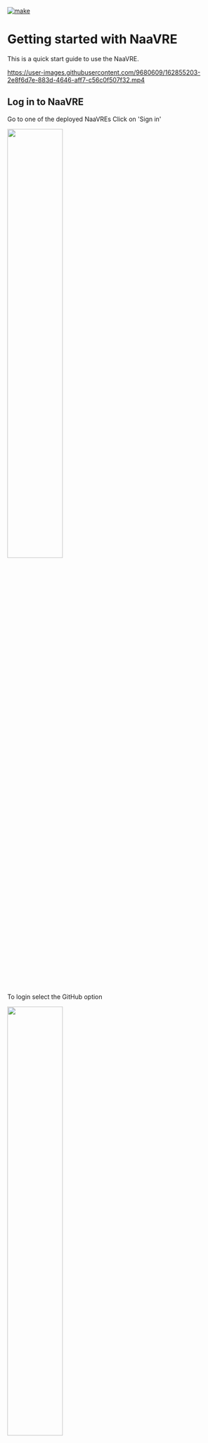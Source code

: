 [![make](https://github.com/QCDIS/NaaVRE/actions/workflows/make.yml/badge.svg)](https://github.com/QCDIS/NaaVRE/actions/workflows/make.yml)
# Getting started with NaaVRE

This is a quick start guide to use the NaaVRE.


https://user-images.githubusercontent.com/9680609/162855203-2e8f6d7e-883d-4646-aff7-c56c0f507f32.mp4



## Log in to NaaVRE

Go to one of the deployed NaaVREs
Click on 'Sign in'

<img src="https://user-images.githubusercontent.com/9680609/162737176-40a0f99c-914a-430e-9722-d09b9e564fb5.png" width="50%" height="50%">


To login select the GitHub option 

<img src="https://user-images.githubusercontent.com/9680609/162738248-02ad6183-c0cc-47c3-8872-f88652e55343.png" width="50%" height="50%">


Select the 'Latest version of VL'  and click Start.

<img src="https://user-images.githubusercontent.com/9680609/162750631-b29ca350-e5b5-4399-a6b1-704c4a15872e.png" width="50%" height="50%">

## Configure GitHub Token

On the top menu select 'LifeWatch VRE->Manage Credentials->GitHub'. Add the GitHub url and token you created from the template project at: https://github.com/QCDIS/NaaVRE-cells 

<img src="https://user-images.githubusercontent.com/9680609/164538604-b91c3c00-4760-44c3-8477-371c54951ec0.png" width="50%" height="50%">



https://user-images.githubusercontent.com/9680609/164538758-d34f6d4c-5231-4f7e-a1d0-94cab83e9fce.mp4


## Download sample notebook 

From the section 'Other' click on 'Terminal'  
<img src="https://user-images.githubusercontent.com/9680609/162739524-e200f407-6efb-4748-a863-4c95bf310f86.png" width="50%" height="50%">


In the new terminal type:
```
wget https://raw.githubusercontent.com/QCDIS/lifewatch-notebooks/main/eEcolidar/laserfarm_retiling.ipynb
```

<img src="https://user-images.githubusercontent.com/9680609/162740015-ec2d5554-6c6a-4c3b-a4cd-b7c2270adced.png" width="50%" height="50%">


You will notice a new notebook is downloaded. Close the terminal. 

<img src="https://user-images.githubusercontent.com/9680609/162744015-b19408dd-35e3-4a5a-a178-ca21b7f3d63e.png" width="50%" height="50%">


## Containerize notebook cells 


Open the notebook. Next on the left click on the LifeWatch panel.

<img src="https://user-images.githubusercontent.com/9680609/162744335-eea6a0bd-14d5-4ed4-b678-c01e3b71188e.png" width="50%" height="50%">

Select the 'Fetch Laz File' cell.

<img src="https://user-images.githubusercontent.com/9680609/162744821-fffaa346-2aa9-4e8f-9894-d54bc1928096.png" width="50%" height="50%">

On the 'Inputs and Outputs' of the Component containerizer select the types as shown below. When all the types are added Click 'ADD TO CATALOG'

<img src="https://user-images.githubusercontent.com/9680609/162745361-6d09440f-9ae9-434d-8ed8-a81f28865b1a.png" width="50%" height="50%">

Select the 'Retiling' cell. On the 'Inputs and Outputs' of the Component containerizer select the types as shown below. When all the types are added Click 'ADD TO CATALOG'

<img src="https://user-images.githubusercontent.com/9680609/162830069-1f0ba0a9-f068-4940-a448-100cd278c74e.png" width="50%" height="50%">


----

## NOTE 

When you click 'ADD TO CATALOG' you may get the following warning:

<img src="https://user-images.githubusercontent.com/9680609/162751191-c0000e65-9132-44c5-9967-d0a6b65c7743.png" width="50%" height="50%">

 To solve this go through all the inputs and outputs, select a different type and then back the type shown in the image above. 

----


## Construct Workflow 

Go to 'File->New Launcher'. On the bottom section 'LifeWatch VRE' click on the 'Experiment Manager'.

<img src="https://user-images.githubusercontent.com/9680609/162753068-8704c396-5391-45c5-853c-48d607df3472.png" width="50%" height="50%">

By dragging and dropping the cells on the left, construct the workflow shown bellow. 

<img src="https://user-images.githubusercontent.com/9680609/162758227-2eebddd7-3e84-490b-8df4-1c7a80c55d71.png" width="50%" height="50%">


Click on 'EXPORT WORKFLOW' and go to the File Browser by selecting the icon on the top left. 

<img src="https://user-images.githubusercontent.com/9680609/162760145-9dfcfe6a-b105-4474-badb-057d5225b6de.png" width="50%" height="50%">

There you should see a file named 'workflow.yaml'. If you open it, it should look like this:

```yaml
apiVersion: argoproj.io/v1alpha1
kind: Workflow
metadata:
  generateName: workflow-test-
spec:
    entrypoint: workflow-test
    arguments:
      parameters:
      - name: param_login
        value: ''
      - name: param_hostname
        value: ''
      - name: param_password
        value: ''
    templates:
    - name: workflow-test
      dag:
        tasks:
        - name: fetch-laz-files-demo
          template: fetch-laz-files-demo-tmp
          arguments:
            parameters:
            - {name: param_login, value: "{{workflow.parameters.param_login}}"}
            - {name: param_hostname, value: "{{workflow.parameters.param_hostname}}"}
            - {name: param_password, value: "{{workflow.parameters.param_password}}"}
        - name: retiling-demo
          dependencies: [ fetch-laz-files-demo ]
          template: retiling-demo-tmp
          arguments:
            parameters:
            - {name: laz_files, value: "{{item}}"}
            - {name: param_login, value: "{{workflow.parameters.param_login}}"}
            - {name: param_hostname, value: "{{workflow.parameters.param_hostname}}"}
            - {name: param_password, value: "{{workflow.parameters.param_password}}"}
          withParam: "{{tasks.fetch-laz-files-demo.outputs.parameters.outs}}"

    - name: fetch-laz-files-demo-tmp
      outputs:
        parameters:
          - name: outs
            valueFrom:
              path: /tmp/outputs.json
      container:
        image: "qcdis/fetch-laz-files-demo"
        command: ["/bin/bash", "-c"]
        args:
          - source /venv/bin/activate;
            python fetch-laz-files-demo.py
            --param_login {{workflow.parameters.param_login}}
            --param_hostname {{workflow.parameters.param_hostname}}
            --param_password {{workflow.parameters.param_password}};
    - name: retiling-demo-tmp
      inputs:
        parameters:
        - name: laz_files
        - name: param_login
        - name: param_hostname
        - name: param_password
      outputs:
        parameters:
          - name: outs
            valueFrom:
              path: /tmp/outputs.json
      container:
        image: "qcdis/retiling-demo"
        command: ["/bin/bash", "-c"]
        args:
          - source /venv/bin/activate;
            echo  {{inputs.parameters.laz_files}} > /tmp/inputs.json;
            python retiling-demo.py
            --param_login {{workflow.parameters.param_login}}
            --param_hostname {{workflow.parameters.param_hostname}}
            --param_password {{workflow.parameters.param_password}};
```

Download that file on your own machine. 

## Execute the workflow

Go to the Argo workflow engine and click on the workflow templates.

<img src="https://user-images.githubusercontent.com/9680609/162761426-7616a345-b1f3-48b3-b7d9-06eae7e1f75f.png" width="50%" height="50%">

Click on the 'CREATE NEW WORKFLOW TEMPLATE' and upload the workflow.yaml file and click '+CREATE'

<img src="https://user-images.githubusercontent.com/9680609/162762038-ca469845-57ec-4579-b6e9-2801f9557fa5.png" width="50%" height="50%">


Now click on '+ SUBMIT'

<img src="https://user-images.githubusercontent.com/9680609/162762394-e6839f7f-8e95-4775-9425-cdbbeaa28b3b.png" width="50%" height="50%">


Fill in the perimeters as shown below and click '+ SUBMIT'

<img src="https://user-images.githubusercontent.com/9680609/162762707-1eba8e59-6d7b-4cc2-8bde-391863e63e5d.png" width="50%" height="50%">

When the workflow completes its execution  it should look like this:

<img src="https://user-images.githubusercontent.com/9680609/162831481-23c8a69c-1bf4-4b96-ab9d-01da6b618c72.png" width="50%" height="50%">

